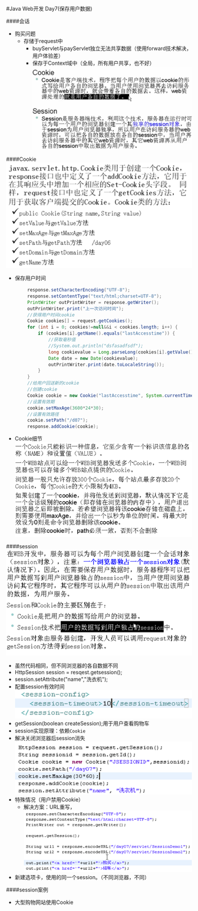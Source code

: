 #Java Web开发 Day7(保存用户数据)

####会话
- 购买问题
	- 存储于request中
		- buyServlet与payServlet独立无法共享数据（使用forward技术解决，用户体验差）
		- 保存于Context域中（全局，所有用户共享，也不好）
![屏幕快照 2018-03-14 上午7.18.24-w968](media/15209825713784/%E5%B1%8F%E5%B9%95%E5%BF%AB%E7%85%A7%202018-03-14%20%E4%B8%8A%E5%8D%887.18.24.png)

####Cookie
![屏幕快照 2018-03-14 上午7.28.29](media/15209825713784/%E5%B1%8F%E5%B9%95%E5%BF%AB%E7%85%A7%202018-03-14%20%E4%B8%8A%E5%8D%887.28.29.png)

- 保存用户时间
	
```java
		response.setCharacterEncoding("UTF-8");
		response.setContentType("text/html;charset=UTF-8");
		PrintWriter outPrintWriter = response.getWriter();
		outPrintWriter.print("上一次访问时间");
		//获得用户时间cookie
		Cookie cookies[] = request.getCookies();
		for (int i = 0; cookies!=null&&i < cookies.length; i++) {
			if (cookies[i].getName().equals("lastAccesstime")) {
				//获取毫秒值
				//System.out.println("dsfasadfsdf");
				long cookievalue = Long.parseLong(cookies[i].getValue());
				Date date = new Date(cookievalue);
				outPrintWriter.print(date.toLocaleString());
			}
		}
		//给用户回送新的cookie
		//创建cookie
		Cookie cookie = new Cookie("lastAccesstime", System.currentTimeMillis()+"");
		//设置有效期
		cookie.setMaxAge(3600*24*30);
		//设置有效路径
		cookie.setPath("/d07");
		response.addCookie(cookie);
```

- Cookie细节
![屏幕快照 2018-03-14 上午8.15.03](media/15209825713784/%E5%B1%8F%E5%B9%95%E5%BF%AB%E7%85%A7%202018-03-14%20%E4%B8%8A%E5%8D%888.15.03.png)

####session
![屏幕快照 2018-03-14 下午3.19.15](media/15209825713784/%E5%B1%8F%E5%B9%95%E5%BF%AB%E7%85%A7%202018-03-14%20%E4%B8%8B%E5%8D%883.19.15.png)

- 虽然代码相同，但不同浏览器的各自数据不同
 - HttpSession session = resqest.getsession();
- session.setAttribute("name","洗衣机");
- 配置session有效时间
![屏幕快照 2018-03-14 下午3.40.27](media/15209825713784/%E5%B1%8F%E5%B9%95%E5%BF%AB%E7%85%A7%202018-03-14%20%E4%B8%8B%E5%8D%883.40.27.png)
- getSession(boolean createSession);用于用户查看购物车
- session实现原理：依赖`Cookie`
- 解决关闭浏览器后session消失
![屏幕快照 2018-03-14 下午4.21.43](media/15209825713784/%E5%B1%8F%E5%B9%95%E5%BF%AB%E7%85%A7%202018-03-14%20%E4%B8%8B%E5%8D%884.21.43.png)
- 特殊情况（用户禁用Cookie）
	- 解决方案：URL重写，
	![屏幕快照 2018-03-14 下午4.38.36](media/15209825713784/%E5%B1%8F%E5%B9%95%E5%BF%AB%E7%85%A7%202018-03-14%20%E4%B8%8B%E5%8D%884.38.36.png)
- 新建选项卡，使用的同一个session。（不同浏览器，不同）

####session案例
- 大型购物网站使用Cookie



